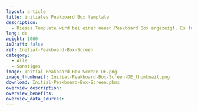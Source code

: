 ```yaml
---
layout: article
title: initiales Peakboard Box template
description: 
  - Dieses Template wird bei einer neuen Peakboard Box angezeigt. Es führt durch die ersten Schritte, um die Peakboard Box mit dem Peakboard-Designer zu verbinden. Dabei kann das WiFi für die Box mittels einer Maus oder eines Touchscreens eingerichtet werden.
lang: de
weight: 1000
isDraft: false
ref: Initial-Peakboard-Box-Screen
category:
  - Alle
  - Sonstiges
image: Initial-Peakboard-Box-Screen-DE.png
image_thumbnail: Initial-Peakboard-Box-Screen-DE_thumbnail.png
download: Initial-Peakboard-Box-Screen.pbmx
overview_description:
overview_benefits:
overview_data_sources:
---
```

